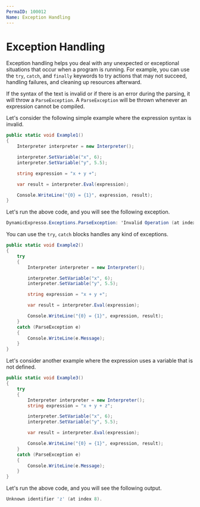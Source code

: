 ```yaml
---
PermaID: 100012
Name: Exception Handling
---
```


# Exception Handling

Exception handling helps you deal with any unexpected or exceptional situations that occur when a program is running. For example, you can use the `try`, `catch`, and `finally` keywords to try actions that may not succeed, handling failures, and cleaning up resources afterward.

If the syntax of the text is invalid or if there is an error during the parsing, it will throw a `ParseException`. A `ParseException` will be thrown whenever an expression cannot be compiled.

Let's consider the following simple example where the expression syntax is invalid.

```csharp
public static void Example1()
{
    Interpreter interpreter = new Interpreter();

    interpreter.SetVariable("x", 6);
    interpreter.SetVariable("y", 5.5);

    string expression = "x + y +";

    var result = interpreter.Eval(expression);

    Console.WriteLine("{0} = {1}", expression, result);
}
```

Let's run the above code, and you will see the following exception.

```csharp
DynamicExpresso.Exceptions.ParseException: 'Invalid Operation (at index 7).'
```
You can use the `try`, `catch` blocks handles any kind of exceptions.
 
```csharp
public static void Example2()
{
    try
    {
        Interpreter interpreter = new Interpreter();

        interpreter.SetVariable("x", 6);
        interpreter.SetVariable("y", 5.5);

        string expression = "x + y +";

        var result = interpreter.Eval(expression);

        Console.WriteLine("{0} = {1}", expression, result);
    }
    catch (ParseException e)
    {
        Console.WriteLine(e.Message);
    }
}
```

Let's consider another example where the expression uses a variable that is not defined.

```csharp
public static void Example3()
{
    try
    {
        Interpreter interpreter = new Interpreter();
        string expression = "x + y + z";

        interpreter.SetVariable("x", 6);
        interpreter.SetVariable("y", 5.5);

        var result = interpreter.Eval(expression);

        Console.WriteLine("{0} = {1}", expression, result);
    }
    catch (ParseException e)
    {
        Console.WriteLine(e.Message);
    }
}
```

Let's run the above code, and you will see the following output.

```csharp
Unknown identifier 'z' (at index 8).
```
